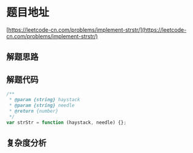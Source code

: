 # 题目地址

[https://leetcode-cn.com/problems/implement-strstr/](https://leetcode-cn.com/problems/implement-strstr/)

## 解题思路

## 解题代码

```js
/**
 * @param {string} haystack
 * @param {string} needle
 * @return {number}
 */
var strStr = function (haystack, needle) {};
```

## 复杂度分析
